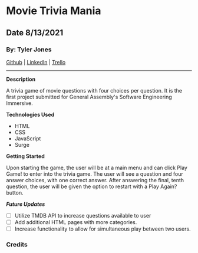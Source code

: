 # Movie Trivia Mania

## Date 8/13/2021

### By: Tyler Jones

[Github](https://github.com/msiroilem) |
[LinkedIn](https://www.linkedin.com/in/tyler-jones-36a30136/) | [Trello](https://trello.com/b/tql959Uf/movie-trivia-mania)

---

**Description**

A trivia game of movie questions with four choices per question. It is the first project submitted for General Assembly's Software Engineering Immersive.

**Technologies Used**

- HTML
- CSS
- JavaScript
- Surge

**Getting Started**

Upon starting the game, the user will be at a main menu and can click Play Game! to enter into the trivia game. The user will see a question and four answer choices, with one correct answer. After answering the final, tenth question, the user will be given the option to restart with a Play Again? button.

**_Future Updates_**

- [ ] Utilize TMDB API to increase questions available to user
- [ ] Add additional HTML pages with more categories.
- [ ] Increase functionality to allow for simultaneous play between two users.

### Credits
